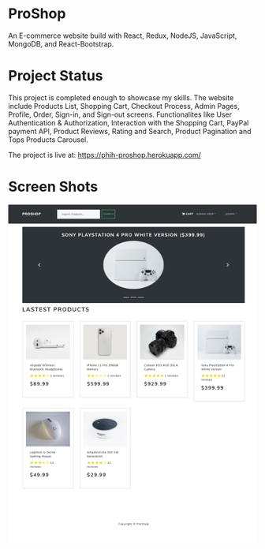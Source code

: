 # ProShop

An E-commerce website build with React, Redux, NodeJS, JavaScript, MongoDB, and React-Bootstrap.

# Project Status

This project is completed enough to showcase my skills. The website include Products List, Shopping Cart, Checkout Process, Admin Pages, Profile, Order, Sign-in, and Sign-out screens. Functionalites like User Authentication & Authorization, Interaction with the Shopping Cart, PayPal payment API, Product Reviews, Rating and Search, Product Pagination and Tops Products Carousel.

The project is live at: https://phih-proshop.herokuapp.com/

# Screen Shots

![alt text](screenshots/1.png "Home / Product List Screem")
